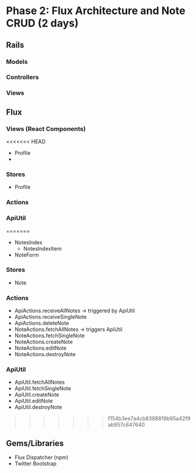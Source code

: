 # Phase 2: Flux Architecture and Note CRUD (2 days)

## Rails
### Models

### Controllers

### Views

## Flux
### Views (React Components)
<<<<<<< HEAD
* Profile
*

### Stores
* Profile

### Actions

### ApiUtil

=======
* NotesIndex
  - NotesIndexItem
* NoteForm

### Stores
* Note

### Actions
* ApiActions.receiveAllNotes -> triggered by ApiUtil
* ApiActions.receiveSingleNote
* ApiActions.deleteNote
* NoteActions.fetchAllNotes -> triggers ApiUtil
* NoteActions.fetchSingleNote 
* NoteActions.createNote
* NoteActions.editNote 
* NoteActions.destroyNote

### ApiUtil
* ApiUtil.fetchAllNotes
* ApiUtil.fetchSingleNote
* ApiUtil.createNote
* ApiUtil.editNote
* ApiUtil.destroyNote
>>>>>>> f154b3ee7a4cb8388819b95a42f9ab957c647640

## Gems/Libraries
* Flux Dispatcher (npm)
* Twitter Bootstrap
